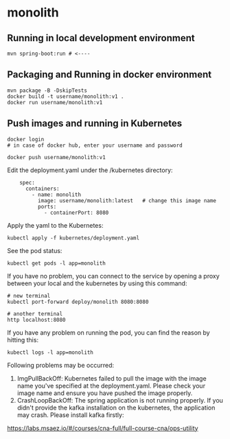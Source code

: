 # monolith

## Running in local development environment

```
mvn spring-boot:run # <----
```

## Packaging and Running in docker environment

```
mvn package -B -DskipTests
docker build -t username/monolith:v1 .
docker run username/monolith:v1
```

## Push images and running in Kubernetes

```
docker login 
# in case of docker hub, enter your username and password

docker push username/monolith:v1
```

Edit the deployment.yaml under the /kubernetes directory:
```
    spec:
      containers:
        - name: monolith
          image: username/monolith:latest   # change this image name
          ports:
            - containerPort: 8080

```

Apply the yaml to the Kubernetes:
```
kubectl apply -f kubernetes/deployment.yaml
```

See the pod status:
```
kubectl get pods -l app=monolith
```

If you have no problem, you can connect to the service by opening a proxy between your local and the kubernetes by using this command:
```
# new terminal
kubectl port-forward deploy/monolith 8080:8080

# another terminal
http localhost:8080
```

If you have any problem on running the pod, you can find the reason by hitting this:
```
kubectl logs -l app=monolith
```

Following problems may be occurred:

1. ImgPullBackOff:  Kubernetes failed to pull the image with the image name you've specified at the deployment.yaml. Please check your image name and ensure you have pushed the image properly.
1. CrashLoopBackOff: The spring application is not running properly. If you didn't provide the kafka installation on the kubernetes, the application may crash. Please install kafka firstly:

https://labs.msaez.io/#/courses/cna-full/full-course-cna/ops-utility

